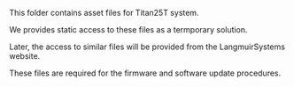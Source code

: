 This folder contains asset files for Titan25T system.

We provides static access to these files as a termporary solution.

Later, the access to similar files will be provided from the LangmuirSystems website.

These files are required for the firmware and software update procedures.

